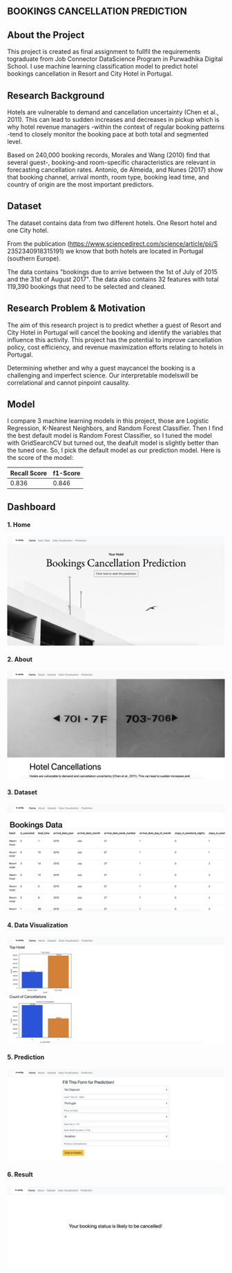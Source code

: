 ## BOOKINGS CANCELLATION PREDICTION

About the Project
-----------------
This project is created as final assignment to fullfil the requirements tograduate from Job Connector DataScience Program in Purwadhika Digital
School. I use machine learning classification model to predict hotel bookings cancellation in Resort and City Hotel in Portugal.

Research Background
-----
Hotels are vulnerable to demand and cancellation uncertainty (Chen et al., 2011).
This can lead to sudden increases and decreases in pickup which is why hotel revenue managers -within the context of
regular booking patterns -tend to closely monitor the booking pace at both total and segmented level.

Based on 240,000 booking records, Morales and Wang (2010) find that several guest-, booking-and room-specific characteristics
are relevant in forecasting cancellation rates. Antonio, de Almeida, and Nunes (2017) show that booking channel, arrival month, room type, booking lead time, and country of origin are the most important predictors.

Dataset
----
The dataset contains data from two different hotels. One Resort hotel and one City hotel.

From the publication (https://www.sciencedirect.com/science/article/pii/S
2352340918315191) we know that both hotels are located in Portugal (southern Europe).

The data contains "bookings due to arrive between the
1st of July of 2015 and the 31st of August 2017". The data also contains 32 features with total 119,390
bookings that need to be selected and cleaned.

Research Problem & Motivation
----
The aim of this research project is to predict whether a guest of Resort and City Hotel in
Portugal will cancel the booking and identify the variables that influence this activity. This
project has the potential to improve cancellation policy, cost efficiency, and
revenue maximization efforts relating to hotels in Portugal.

Determining whether and why a guest maycancel the booking is a challenging and
imperfect science. Our interpretable modelswill be correlational and cannot pinpoint causality.

Model
-----
I compare 3 machine learning models in this project, those are Logistic Regression, K-Nearest Neighbors, and Random Forest Classifier. Then I find the best default model is Random Forest Classifier, so I tuned the model with GridSearchCV but turned out, the deafult model is slightly better than the tuned one. So, I pick the default model as our prediction model. Here is the score of the model:

| Recall Score | f1-Score |
|--------------|----------|
|        0.836 |    0.846 |

Dashboard
---
#### 1. Home
![Alt text](https://github.com/rifkimputra/FINAL_PROJECT/blob/master/dashboard/static/images/home.png)

#### 2. About
![Alt text](https://github.com/rifkimputra/FINAL_PROJECT/blob/master/dashboard/static/images/about.png)

#### 3. Dataset
![Alt text](https://github.com/rifkimputra/FINAL_PROJECT/blob/master/dashboard/static/images/dataset.png)

#### 4. Data Visualization
![Alt text](https://github.com/rifkimputra/FINAL_PROJECT/blob/master/dashboard/static/images/visual.png)

#### 5. Prediction
![Alt text](https://github.com/rifkimputra/FINAL_PROJECT/blob/master/dashboard/static/images/prediction.png)

#### 6. Result
![Alt text](https://github.com/rifkimputra/FINAL_PROJECT/blob/master/dashboard/static/images/result.png)
